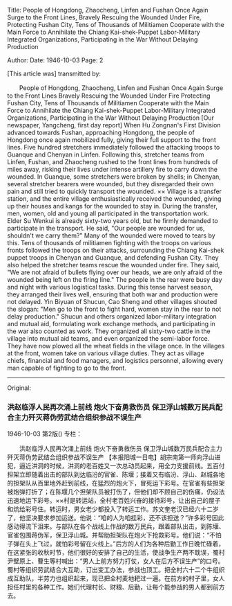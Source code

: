 Title: People of Hongdong, Zhaocheng, Linfen and Fushan Once Again Surge to the Front Lines, Bravely Rescuing the Wounded Under Fire, Protecting Fushan City, Tens of Thousands of Militiamen Cooperate with the Main Force to Annihilate the Chiang Kai-shek-Puppet Labor-Military Integrated Organizations, Participating in the War Without Delaying Production

Author:
Date: 1946-10-03
Page: 2

[This article was] transmitted by:

　　People of Hongdong, Zhaocheng, Linfen and Fushan Once Again Surge to the Front Lines
    Bravely Rescuing the Wounded Under Fire
    Protecting Fushan City, Tens of Thousands of Militiamen Cooperate with the Main Force to Annihilate the Chiang Kai-shek-Puppet Labor-Military Integrated Organizations, Participating in the War Without Delaying Production
    [Our newspaper, Yangcheng, first day report] When Hu Zongnan's First Division advanced towards Fushan, approaching Hongdong, the people of Hongdong once again mobilized fully, giving their full support to the front lines. Five hundred stretchers immediately followed the attacking troops to Guanque and Chenyan in Linfen. Following this, stretcher teams from Linfen, Fushan, and Zhaocheng rushed to the front lines from hundreds of miles away, risking their lives under intense artillery fire to carry down the wounded. In Guanque, some stretchers were broken by shells; in Chenyan, several stretcher bearers were wounded, but they disregarded their own pain and still tried to quickly transport the wounded. ×× Village is a transfer station, and the entire village enthusiastically received the wounded, giving up their houses and kangs for the wounded to stay in. During the transfer, men, women, old and young all participated in the transportation work. Elder Su Wenkui is already sixty-two years old, but he firmly demanded to participate in the transport. He said, "Our people are wounded for us, shouldn't we carry them?" Many of the wounded were moved to tears by this. Tens of thousands of militiamen fighting with the troops on various fronts followed the troops on their attacks, surrounding the Chiang Kai-shek puppet troops in Chenyan and Guanque, and defending Fushan City. They also helped the stretcher teams rescue the wounded under fire. They said, "We are not afraid of bullets flying over our heads, we are only afraid of the wounded being left on the firing line." The people in the rear were busy day and night with various logistical tasks. During this tense harvest season, they arranged their lives well, ensuring that both war and production were not delayed. Yin Biyuan of Shucun, Cao Sheng and other villages shouted the slogan: "Men go to the front to fight hard, women stay in the rear to not delay production." Shucun and others organized labor-military integration and mutual aid, formulating work exchange methods, and participating in the war also counted as work. They organized all sixty-two cattle in the village into mutual aid teams, and even organized the semi-labor force. They have now plowed all the wheat fields in the village once. In the villages at the front, women take on various village duties. They act as village chiefs, financial and food managers, and logistics personnel, allowing every man capable of fighting to go to the front.



<hr /> 

Original: 


### 洪赵临浮人民再次涌上前线  炮火下奋勇救伤员  保卫浮山城数万民兵配合主力歼灭蒋伪劳武结合组织参战不误生产

1946-10-03
第2版()
专栏：

　　洪赵临浮人民再次涌上前线
    炮火下奋勇救伤员
    保卫浮山城数万民兵配合主力歼灭蒋伪劳武结合组织参战不误生产
    【本报阳城一日电】胡宗南第一师向浮山进犯，逼近洪洞的时候，洪洞的老百姓又一次总动员起来，用全力支援前线。五百付担架立即随着出击的部队到达临汾的官雀、陈堰；接着又有临汾、浮山、赵城各地的担架队从百里地外赶到前线，在猛烈的炮火下，冒死运下彩号。在官雀有些担架被炮弹打折了；在陈堰几个担架队员被打伤了，但他们却不顾自己的伤痛，仍设法迅速地运下彩号。××村是转运站，全村老百姓兴奋的接待彩号，让出自己的屋子和炕给彩号住。转运时，男女老少都投入了转运工作。苏文奎老汉已经六十二岁了，他坚决要求参加运送。他说：“咱的人为咱挂彩，还不该担送？”许多彩号因此感动得流下泪来。与部队在各个战线上作战的数万民兵，跟着部队出击，到陈堰、官雀包围蒋伪军，保卫浮山城。并帮助担架队在炮火下抢救彩号。他们说：“不怕子弹在头上飞过，就怕彩号留在火线上。”后方的人们为各种后勤工作日晚忙碌着，在这紧张的收秋时节，他们很好的安排了自己的生活，使战争生产两不耽误，蜀村尹壁原上、曹生等村喊出：“男人上前方努力打仗，女人在后方不误生产”的口号。蜀村等组织劳武结合大互助，订出变工办法，参战也顶工。把全村六十二个牛组织成互助队，半劳力也组织起来，现已把全村麦地耙过一遍。在前方的村子里，女人担任村里的各种工作。她们代理村长、财粮、后勤，让每个能参战的男人都到前方去。
